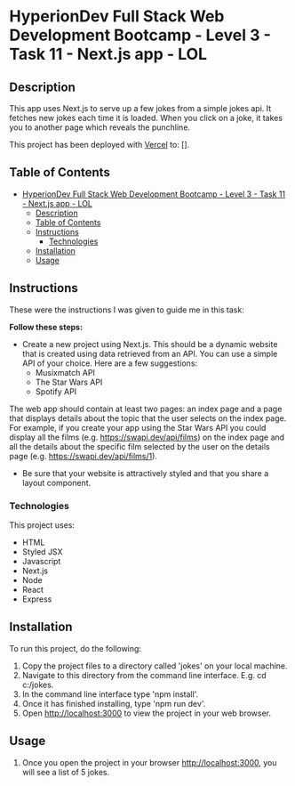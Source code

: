 # HyperionDev Full Stack Web Development Bootcamp - Level 3 - Task 11 - Next.js app - LOL

## Description

This app uses Next.js to serve up a few jokes from a simple jokes api. It fetches new jokes each time it is loaded. When you click on a joke, it takes you to another page which reveals the punchline.

This project has been deployed with [Vercel](https://vercel.com/) to: [].

## Table of Contents

- [HyperionDev Full Stack Web Development Bootcamp - Level 3 - Task 11 - Next.js app - LOL](#hyperiondev-full-stack-web-development-bootcamp---level-3---task-11---nextjs-app---lol)
  - [Description](#description)
  - [Table of Contents](#table-of-contents)
  - [Instructions](#instructions)
    - [Technologies](#technologies)
  - [Installation](#installation)
  - [Usage](#usage)

## Instructions

These were the instructions I was given to guide me in this task:

**Follow these steps:**

- Create a new project using Next.js. This should be a dynamic website that is created using data retrieved from an API. You can use a simple API of your choice. Here are a few suggestions:
  - Musixmatch API
  - The Star Wars API
  - Spotify API

The web app should contain at least two pages: an index page and a page that displays details about the topic that the user selects on the index page. For example, if you create your app using the Star Wars API you could
display all the films (e.g. https://swapi.dev/api/films) on the index page and all the details about the specific film selected by the user on the details page (e.g. https://swapi.dev/api/films/1).

- Be sure that your website is attractively styled and that you share a layout component.

### Technologies

This project uses:

- HTML
- Styled JSX
- Javascript
- Next.js
- Node
- React
- Express

## Installation

To run this project, do the following:

1. Copy the project files to a directory called 'jokes' on your local machine.
2. Navigate to this directory from the command line interface. E.g. cd c:/jokes.
3. In the command line interface type 'npm install'.
4. Once it has finished installing, type 'npm run dev'.
5. Open [http://localhost:3000](http://localhost:3000) to view the project in your web browser.

## Usage

1. Once you open the project in your browser [http://localhost:3000](http://localhost:3000), you will see a list of 5 jokes.

